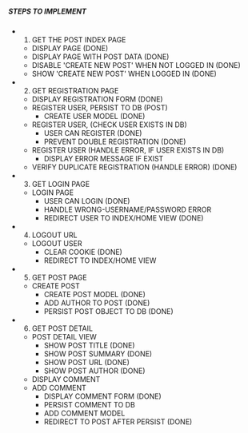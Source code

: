 
##### STEPS TO IMPLEMENT
- 1. GET THE POST INDEX PAGE 
    - DISPLAY PAGE (DONE)
    - DISPLAY PAGE WITH POST DATA (DONE)
    - DISABLE 'CREATE NEW POST' WHEN NOT LOGGED IN (DONE)
    - SHOW 'CREATE NEW POST' WHEN LOGGED IN (DONE)
- 2. GET REGISTRATION PAGE
    - DISPLAY REGISTRATION FORM (DONE)
    - REGISTER USER, PERSIST TO DB (POST)
        - CREATE USER MODEL (DONE)
    - REGISTER USER, (CHECK USER EXISTS IN DB)
        - USER CAN REGISTER (DONE)
        - PREVENT DOUBLE REGISTRATION (DONE)
    - REGISTER USER (HANDLE ERROR, IF USER EXISTS IN DB)
        - DISPLAY ERROR MESSAGE IF EXIST
    - VERIFY DUPLICATE REGISTRATION (HANDLE ERROR) (DONE)
- 3. GET LOGIN PAGE
    - LOGIN PAGE
        - USER CAN LOGIN (DONE)
        - HANDLE WRONG-USERNAME/PASSWORD ERROR 
        - REDIRECT USER TO INDEX/HOME VIEW (DONE)
- 4. LOGOUT URL
    - LOGOUT USER
        - CLEAR COOKIE (DONE)
        - REDIRECT TO INDEX/HOME VIEW
- 5. GET POST PAGE 
    - CREATE POST
        - CREATE POST MODEL (DONE)
        - ADD AUTHOR TO POST (DONE)
        - PERSIST POST OBJECT TO DB (DONE)
- 6. GET POST DETAIL
    - POST DETAIL VIEW
        - SHOW POST TITLE (DONE)
        - SHOW POST SUMMARY (DONE)
        - SHOW POST URL (DONE)
        - SHOW POST AUTHOR (DONE)
    - DISPLAY COMMENT 
    - ADD COMMENT
        - DISPLAY COMMENT FORM (DONE)
        - PERSIST COMMENT TO DB
        - ADD COMMENT MODEL
        - REDIRECT TO POST AFTER PERSIST (DONE)



